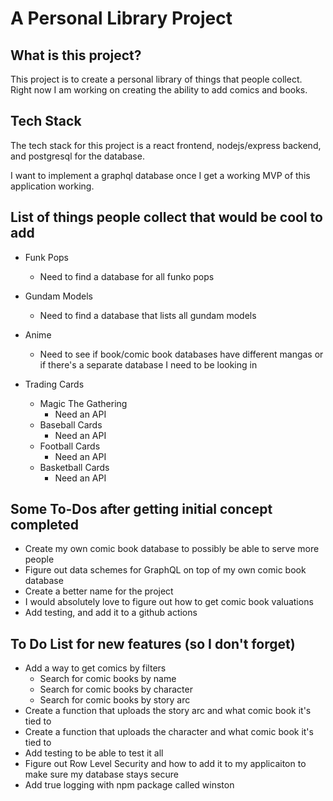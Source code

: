 # A Personal Library Project

## What is this project?

This project is to create a personal library of things that people collect. Right now I am working on creating the ability to add comics and books. 

## Tech Stack

The tech stack for this project is a react frontend, nodejs/express backend, and postgresql for the database.

I want to implement a graphql database once I get a working MVP of this application working. 


## List of things people collect that would be cool to add

* Funk Pops
  * Need to find a database for all funko pops

* Gundam Models
  * Need to find a database that lists all gundam models

* Anime
  * Need to see if book/comic book databases have different mangas or if there's a separate database I need to be looking in

* Trading Cards
  * Magic The Gathering
    * Need an API
  * Baseball Cards
    * Need an API
  * Football Cards
    * Need an API
  * Basketball Cards
    * Need an API

## Some To-Dos after getting initial concept completed

* Create my own comic book database to possibly be able to serve more people
* Figure out data schemes for GraphQL on top of my own comic book database
* Create a better name for the project
* I would absolutely love to figure out how to get comic book valuations 
* Add testing, and add it to a github actions

## To Do List for new features (so I don't forget)

* Add a way to get comics by filters
  * Search for comic books by name
  * Search for comic books by character
  * Search for comic books by story arc
* Create a function that uploads the story arc and what comic book it's tied to
* Create a function that uploads the character and what comic book it's tied to
* Add testing to be able to test it all
* Figure out Row Level Security and how to add it to my applicaiton to make sure my database stays secure
* Add true logging with npm package called winston

#